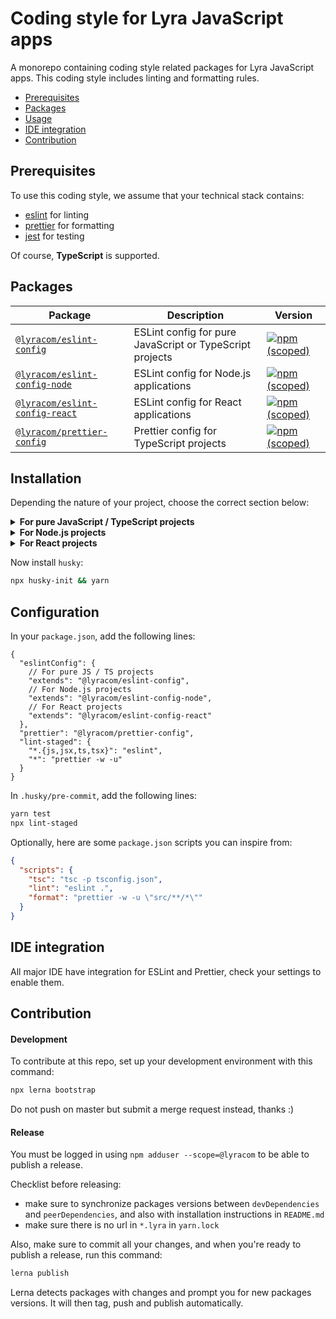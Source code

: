 # Coding style for Lyra JavaScript apps

A monorepo containing coding style related packages for Lyra JavaScript apps.
This coding style includes linting and formatting rules.

- [Prerequisites](#prerequisites)
- [Packages](#packages)
- [Usage](#usage)
- [IDE integration](#ide-integration)
- [Contribution](#contribution)

## Prerequisites

To use this coding style, we assume that your technical stack contains:

- [eslint](https://eslint.org/) for linting
- [prettier](https://prettier.io/) for formatting
- [jest](https://jestjs.io/) for testing

Of course, **TypeScript** is supported.

## Packages

| Package                                                         | Description                                              | Version                                                                                                                                  |
| --------------------------------------------------------------- | -------------------------------------------------------- | ---------------------------------------------------------------------------------------------------------------------------------------- |
| [`@lyracom/eslint-config`](/packages/eslint-config)             | ESLint config for pure JavaScript or TypeScript projects | [![npm (scoped)](https://img.shields.io/npm/v/@lyracom/eslint-config)](https://www.npmjs.com/package/@lyracom/eslint-config)             |
| [`@lyracom/eslint-config-node`](/packages/eslint-config-node)   | ESLint config for Node.js applications                   | [![npm (scoped)](https://img.shields.io/npm/v/@lyracom/eslint-config-node)](https://www.npmjs.com/package/@lyracom/eslint-config-node)   |
| [`@lyracom/eslint-config-react`](/packages/eslint-config-react) | ESLint config for React applications                     | [![npm (scoped)](https://img.shields.io/npm/v/@lyracom/eslint-config-react)](https://www.npmjs.com/package/@lyracom/eslint-config-react) |
| [`@lyracom/prettier-config`](/packages/prettier-config)         | Prettier config for TypeScript projects                  | [![npm (scoped)](https://img.shields.io/npm/v/@lyracom/prettier-config)](https://www.npmjs.com/package/@lyracom/prettier-config)         |

## Installation

Depending the nature of your project, choose the correct section below:

<details>
<summary><b>For pure JavaScript / TypeScript projects</b></summary>

```sh
yarn add -D \
  "eslint@^8.6.0" \
  "prettier@^2.5.1" \
  "typescript@^4.5.4" \
  "@lyracom/eslint-config" \
  "@lyracom/prettier-config" \
  "@typescript-eslint/eslint-plugin@^5.9.0" \
  "@typescript-eslint/parser@^5.9.0" \
  "eslint-plugin-import@^2.25.4" \
  "eslint-plugin-jest@^25.3.4" \
  "eslint-plugin-node@^11.1.0" \
  "eslint-plugin-promise@^6.0.0" \
  "eslint-plugin-sonarjs@^0.11.0" \
  "lint-staged"
```

</details>

<details>
<summary><b>For Node.js projects</b></summary>

```sh
yarn add -D \
  "eslint@^8.6.0" \
  "prettier@^2.5.1" \
  "typescript@^4.5.4" \
  "@lyracom/eslint-config-node" \
  "@lyracom/prettier-config" \
  "@typescript-eslint/eslint-plugin@^5.9.0" \
  "@typescript-eslint/parser@^5.9.0" \
  "eslint-plugin-import@^2.25.4" \
  "eslint-plugin-jest@^25.3.4" \
  "eslint-plugin-node@^11.1.0" \
  "eslint-plugin-promise@^6.0.0" \
  "eslint-plugin-sonarjs@^0.11.0" \
  "lint-staged"
```

</details>

<details>
<summary><b>For React projects</b></summary>

```sh
yarn add -D \
  "eslint@^8.6.0" \
  "prettier@^2.5.1" \
  "typescript@^4.5.4" \
  "@lyracom/eslint-config-react" \
  "@lyracom/prettier-config" \
  "@typescript-eslint/eslint-plugin@^5.9.0" \
  "@typescript-eslint/parser@^5.9.0" \
  "eslint-plugin-import@^2.25.4" \
  "eslint-plugin-jest@^25.3.4" \
  "eslint-plugin-node@^11.1.0" \
  "eslint-plugin-promise@^6.0.0" \
  "eslint-plugin-react@^7.28.0" \
  "eslint-plugin-react-hooks@^4.3.0" \
  "eslint-plugin-sonarjs@^0.11.0" \
  "lint-staged"
```

</details>

Now install `husky`:

```sh
npx husky-init && yarn
```

## Configuration

In your `package.json`, add the following lines:

```jsonc
{
  "eslintConfig": {
    // For pure JS / TS projects
    "extends": "@lyracom/eslint-config",
    // For Node.js projects
    "extends": "@lyracom/eslint-config-node",
    // For React projects
    "extends": "@lyracom/eslint-config-react"
  },
  "prettier": "@lyracom/prettier-config",
  "lint-staged": {
    "*.{js,jsx,ts,tsx}": "eslint",
    "*": "prettier -w -u"
  }
}
```

In `.husky/pre-commit`, add the following lines:

```sh
yarn test
npx lint-staged
```

Optionally, here are some `package.json` scripts you can inspire from:

```json
{
  "scripts": {
    "tsc": "tsc -p tsconfig.json",
    "lint": "eslint .",
    "format": "prettier -w -u \"src/**/*\""
  }
}
```

## IDE integration

All major IDE have integration for ESLint and Prettier, check your settings to enable them.

## Contribution

#### Development

To contribute at this repo, set up your development environment with this command:

```sh
npx lerna bootstrap
```

Do not push on master but submit a merge request instead, thanks :)

#### Release

You must be logged in using `npm adduser --scope=@lyracom` to be able to publish a release.

Checklist before releasing:

- make sure to synchronize packages versions between `devDependencies` and `peerDependencies`, and also with installation instructions in `README.md`
- make sure there is no url in `*.lyra` in `yarn.lock`

Also, make sure to commit all your changes, and when you're ready to publish a release, run this command:

```sh
lerna publish
```

Lerna detects packages with changes and prompt you for new packages versions. It will then tag, push and publish automatically.
